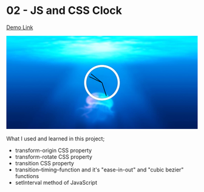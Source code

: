 # 02 - JS and CSS Clock

[Demo Link](https://hakanozdemir85.github.io/5_JavaScript-30-Days-Challenge-main/02%20-%20JS%20and%20CSS%20Clock/)

![This is an image](https://github.com/HakanOzdemir85/5_JavaScript-30-Days-Challenge/blob/main/02%20-%20JS%20and%20CSS%20Clock/screenshot.png)

What I used and learned in this project;

- transform-origin CSS property
- transform-rotate CSS property
- transition CSS property
- transition–timing–function and it's "ease-in-out" and "cubic bezier" functions
- setInterval method of JavaScript 
